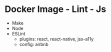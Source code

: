 # Docker Image - Lint - Js

- Make
- Node
- ESLint
  * plugins: react, react-native, jsx-a11y
  * config: airbnb
